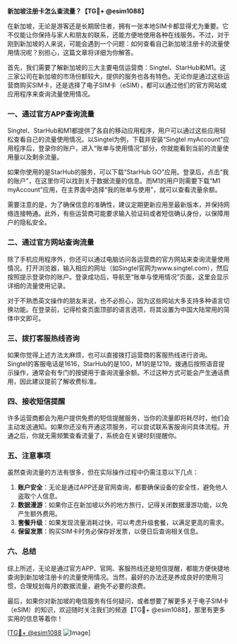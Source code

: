 **新加坡注册卡怎么查流量？【TG💪+ @esim1088】**

在新加坡，无论是游客还是长期居住者，拥有一张本地SIM卡都显得尤为重要。它不仅能让你保持与家人和朋友的联系，还能方便地使用各种在线服务。不过，对于刚到新加坡的人来说，可能会遇到一个问题：如何查看自己新加坡注册卡的流量使用情况呢？别担心，这篇文章将详细为你解答。

首先，我们需要了解新加坡的三大主要电信运营商：Singtel、StarHub和M1。这三家公司在新加坡的市场份额较大，提供的服务也各有特色。无论你是通过这些运营商购买SIM卡，还是选择了电子SIM卡（eSIM），都可以通过他们的官方网站或应用程序来查询流量使用情况。

### **一、通过官方APP查询流量**

Singtel、StarHub和M1都提供了各自的移动应用程序，用户可以通过这些应用轻松查看自己的流量使用情况。以Singtel为例，下载并安装“Singtel myAccount”应用程序后，登录你的账户，进入“账单与使用情况”部分，你就能看到当前的流量使用量以及剩余流量。

如果你使用的是StarHub的服务，可以下载“StarHub GO”应用。登录后，点击“我的账户”，在这里你可以找到关于数据流量的信息。而M1的用户则需要下载“M1 myAccount”应用，在主界面中选择“我的账单与使用”，就可以查看流量余额。

需要注意的是，为了确保信息的准确性，建议定期更新应用至最新版本，并保持网络连接畅通。此外，有些运营商可能要求输入验证码或者短信确认身份，以保障用户的隐私安全。

### **二、通过官方网站查询流量**

除了手机应用程序外，你还可以通过电脑访问各运营商的官方网站来查询流量使用情况。打开浏览器，输入相应的网址（如Singtel官网为www.singtel.com），然后按照提示登录你的账户。登录成功后，导航至“账单与使用情况”页面，这里会显示详细的流量使用记录。

对于不熟悉英文操作的朋友来说，也不必担心，因为这些网站大多支持多种语言切换功能。在登录前，记得检查页面顶部的语言选项，将其设置为中国大陆常用的简体中文即可。

### **三、拨打客服热线咨询**

如果你觉得上述方法太麻烦，也可以直接拨打运营商的客服热线进行咨询。Singtel的客服电话是1616，StarHub的是100，M1的是1219。拨通后按照语音提示操作，通常会有专门的按键用于查询流量余额。不过这种方式可能会产生通话费用，因此建议提前了解收费标准。

### **四、接收短信提醒**

许多运营商都会为用户提供免费的短信提醒服务，当你的流量即将耗尽时，他们会主动发送通知。如果你还没有开通这项服务，可以尝试联系客服询问具体流程。开通之后，你就无需频繁查看流量了，系统会在关键时刻提醒你。

### **五、注意事项**

虽然查询流量的方法有很多，但在实际操作过程中仍需注意以下几点：

1. **账户安全**：无论是通过APP还是官网查询，都要确保设备的安全性，避免他人盗取个人信息。
2. **数据漫游**：如果你正在新加坡以外的地方旅行，记得关闭数据漫游功能，以免产生额外费用。
3. **套餐升级**：如果发现流量消耗过快，可以考虑升级套餐，以满足更高的需求。
4. **保留发票**：购买SIM卡时务必保存好发票，以便日后查询相关信息。

### **六、总结**

综上所述，无论是通过官方APP、官网、客服热线还是短信提醒，都能方便快捷地查询到新加坡注册卡的流量使用情况。当然，最好的办法还是养成良好的使用习惯，合理规划每月的数据流量，避免不必要的浪费。

最后，如果你对新加坡的电信服务有任何疑问，或者想要了解更多关于电子SIM卡（eSIM）的知识，欢迎随时关注我们的频道【TG💪+ @esim1088】，那里有更多实用的信息等着你！

[[TG💪+ @esim1088](https://t.me/s/esim1088) ![Image](https://i.postimg.cc/4NQfJmqS/Snipaste-2025-05-13-00-14-12.png)]